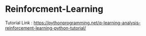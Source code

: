# Reinforcment-Learning
 Tutorial
Link : https://pythonprogramming.net/q-learning-analysis-reinforcement-learning-python-tutorial/
